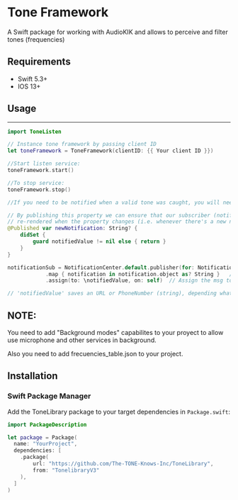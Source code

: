 
# Tone Framework


A Swift package for working with AudioKIK and allows to perceive and filter tones (frequencies) 

## Requirements

- Swift 5.3+
- IOS 13+

## Usage

* * *

```swift
import ToneListen

// Instance tone framework by passing client ID
let toneFramework = ToneFramework(clientID: {{ Your client ID }})

//Start listen service:
toneFramework.start()

//To stop service:
toneFramework.stop()

//If you need to be notified when a valid tone was caught, you will need to subscribe to 'notificationName' from NotificationHandler:

// By publishing this property we can ensure that our subscriber (notificationName) will be
// re-rendered when the property changes (i.e. whenever there's a new notification)
@Published var newNotification: String? {
    didSet {
        guard notifiedValue != nil else { return }            
    }
}

notificationSub = NotificationCenter.default.publisher(for: NotificationsHandler.notificationName)
            .map { notification in notification.object as? String }   // Transform the notification into a simple string
            .assign(to: \notifiedValue, on: self)  // Assign the msg to a property using a keypath

// 'notifiedValue' saves an URL or PhoneNumber (string), depending what tone was caught. 
```
## NOTE:

You need to add "Background modes" capabilites to your proyect to allow use microphone and other services in background.

Also you need to add frecuencies_table.json to your project.


## Installation

### Swift Package Manager

Add the ToneLibrary package to your target dependencies in `Package.swift`:

```swift
import PackageDescription

let package = Package(
  name: "YourProject",
  dependencies: [
    .package(
        url: "https://github.com/The-TONE-Knows-Inc/ToneLibrary",
        from: "TonelibraryV3"
    ),
  ]
)
```
